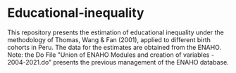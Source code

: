 # Educational-inequality
This repository presents the estimation of educational inequality under the methodology of Thomas, Wang & Fan (2001), applied to different birth cohorts in Peru. The data for the estimates are obtained from the ENAHO.
Note: the Do File "Union of ENAHO Modules and creation of variables - 2004-2021.do" presents the previous management of the ENAHO database.
